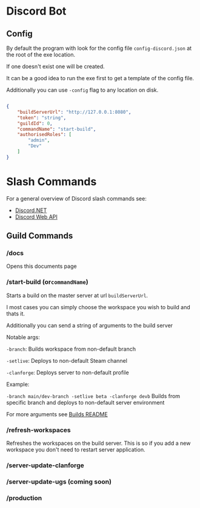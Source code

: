 # Discord Bot

## Config

By default the program with look for the config file `config-discord.json` at the root of the exe location.

If one doesn't exist one will be created.

It can be a good idea to run the exe first to get a template of the config file.

Additionally you can use `-config` flag to any location on disk.


```json

{
    "buildServerUrl": "http://127.0.0.1:8080",
    "token": "string",
    "guildId": 0,
    "commandName": "start-build",
    "authorisedRoles": [
        "admin",
        "Dev"
    ]
}

```

# Slash Commands

For a general overview of Discord slash commands see:

- [Discord.NET](https://discordnet.dev/guides/int_basics/application-commands/intro.html)
- [Discord Web API](https://discord.com/developers/docs/interactions/application-commands#slash-commands)

## Guild Commands

### /docs

Opens this documents page

### /start-build (or`commandName`)
Starts a build on the master server at url `buildServerUrl`.

I most cases you can simply choose the workspace you wish to build and thats it.

Additionally you can send a string of arguments to the build server

Notable args:

`-branch`: Builds workspace from non-default branch

`-setlive`: Deploys to non-default Steam channel

`-clanforge`: Deploys server to non-default profile

Example:

`-branch main/dev-branch -setlive beta -clanforge devb`
Builds from specific branch and deploys to non-default server environment

For more arguments see [Builds README](../Builds/README.md#arguments)

### /refresh-workspaces

Refreshes the workspaces on the build server. 
This is so if you add a new workspace you don't need to restart server application.

### /server-update-clanforge

### /server-update-ugs (coming soon)

### /production